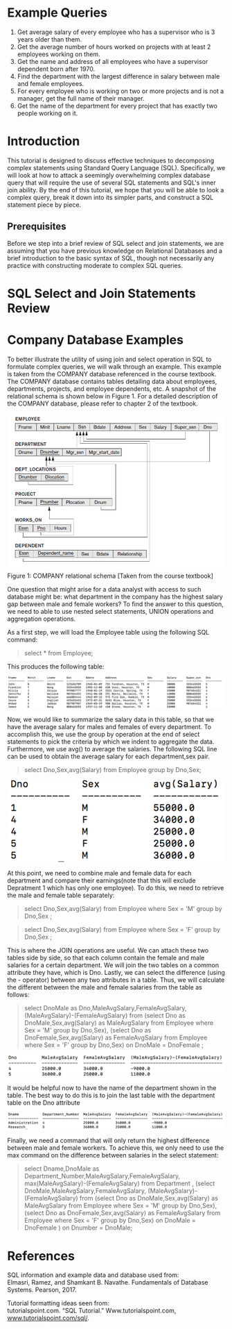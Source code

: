 # Example Queries
1) Get average salary of every employee who has a supervisor who is 3 years older than them. </br>
2) Get the average number of hours worked on projects with at least 2 employees working on them.</br>
3) Get the name and address of all employees who have a supervisor dependent born after 1970.</br>
4) Find the department with the largest difference in salary between male and female employees.</br>
5) For every employee who is working on two or more projects and is not a manager, get the full name of their manager.</br>
6) Get the name of the department for every project that has exactly two people working on it.</br>




# __Introduction__
This tutorial is designed to discuss effective techniques to decomposing complex statements using Standard Query Language (SQL). Specifically, we will look at how to attack a seemingly overwhelming complex database query that will require the use of several SQL statements and SQL's inner join ability. By the end of this tutorial, we hope that you will be able to look a complex query, break it down into its simpler parts, and construct a SQL statement piece by piece.

## __Prerequisites__
Before we step into a brief review of SQL select and join statements, we are assuming that you have previous knowledge on Relational Databases and a brief introduction to the basic syntax of SQL, though not necessarily any practice with constructing moderate to complex SQL queries.




# __SQL Select and Join Statements Review__





# __Company Database Examples__
To better illustrate the utility of using join and select operation in SQL to formulate complex queries, we will walk through an example. This example is taken from the COMPANY database referenced in the course textbook. The COMPANY database contains tables detailing data about employees, departments, projects, and employee dependents, etc. A snapshot of the relational schema is shown below in Figure 1. For a detailed description of the COMPANY database, please refer to chapter 2 of the textbook.

![](https://github.com/Ncf4n1/DB_Writing_Tutorial/blob/master/Screen%20Shot%202018-11-06%20at%208.22.46%20PM.png?raw=true)
Figure 1: COMPANY relational schema [Taken from the course textbook]


One question that might arise for a data analyst with access to such database might be: what department in the company has the highest salary gap between male and female workers? To find the answer to this question, we need to able to use nested select statements, UNION operations and aggregation operations.

As a first step, we will load the Employee table using the following SQL command:

> select * from Employee;

This produces the following table:

![](https://github.com/Ncf4n1/DB_Writing_Tutorial/blob/master/Screen%20Shot%202018-11-06%20at%207.53.37%20PM.png?raw=true)


Now, we would like to summarize the salary data in this table, so that we have the average salary for males and females of every department. To accomplish this, we use the group by operation at the end of select statements to pick the criteria by which we indent to aggregate the data. Furthermore, we use avg() to average the salaries. The following SQL line can be used to obtain the average salary for each department,sex pair.

> select Dno,Sex,avg(Salary) from Employee group by Dno,Sex;

![](https://github.com/Ncf4n1/DB_Writing_Tutorial/blob/master/Screen%20Shot%202018-11-06%20at%208.41.54%20PM.png?raw=true)

At this point, we need to combine male and female data for each department and compare their earnings(note that this will exclude Depratment 1 which has only one employee). To do this, we need to retrieve the male and female table separately:
> select Dno,Sex,avg(Salary) from Employee where Sex = 'M' group by Dno,Sex ;

> select Dno,Sex,avg(Salary) from Employee where Sex = 'F' group by Dno,Sex ;


This is where the JOIN operations are useful. We can attach these two tables side by side, so that each column contain the female and male salaries for a certain department. We will join the two tables on a common attribute they have, which is Dno. Lastly, we can select the difference (using the - operator) between any two attributes in a table. Thus, we will calculate the different between the male and female salaries from the table as follows:

> select DnoMale as Dno,MaleAvgSalary,FemaleAvgSalary, (MaleAvgSalary)-(FemaleAvgSalary) from
(select Dno as DnoMale,Sex,avg(Salary) as MaleAvgSalary from Employee where Sex = 'M' group by Dno,Sex),
(select Dno as DnoFemale,Sex,avg(Salary) as FemaleAvgSalary from Employee where Sex = 'F' group by Dno,Sex) on DnoMale = DnoFemale ;




![](https://github.com/Ncf4n1/DB_Writing_Tutorial/blob/master/Screen%20Shot%202018-11-06%20at%208.56.38%20PM.png?raw=true)


It would be helpful now to have the name of the department shown in the table. The best way to do this is to join the last table with the department table on the Dno attribute


![](https://github.com/Ncf4n1/DB_Writing_Tutorial/blob/master/Screen%20Shot%202018-11-06%20at%208.59.47%20PM.png?raw=true)

Finally, we need a command that will only return the highest difference between male and female workers. To achieve this, we only need to use the max command on the difference between salaries in the select statement:

> select Dname,DnoMale as Department_Number,MaleAvgSalary,FemaleAvgSalary, max(MaleAvgSalary)-(FemaleAvgSalary) from
Department
,
(select DnoMale,MaleAvgSalary,FemaleAvgSalary, (MaleAvgSalary)-(FemaleAvgSalary) from
(select Dno as DnoMale,Sex,avg(Salary) as MaleAvgSalary from Employee where Sex = 'M' group by Dno,Sex),
(select Dno as DnoFemale,Sex,avg(Salary) as FemaleAvgSalary from Employee where Sex = 'F' group by Dno,Sex) on DnoMale = DnoFemale )
on Dnumber = DnoMale;

# __References__
SQL information and example data and database used from: </br>
Elmasri, Ramez, and Shamkant B. Navathe. Fundamentals of Database Systems. Pearson, 2017.

Tutorial formatting ideas seen from: </br>
tutorialspoint.com. “SQL Tutorial.” Www.tutorialspoint.com, www.tutorialspoint.com/sql/.
